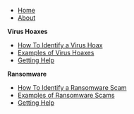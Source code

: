 - [Home](/)
- [About](/desc.md)

**Virus Hoaxes**
- [How To Identify a Virus Hoax](/how-to-hoax.md)
- [Examples of Virus Hoaxes](/example-hoax.md)
- [Getting Help](/get-help-hoax.md)

**Ransomware**
- [How To Identify a Ransomware Scam](/how-to-ransom.md)
- [Examples of Ransomware Scams](/example-ransom.md)
- [Getting Help](/get-help-ransom.md)